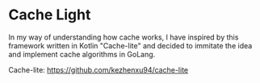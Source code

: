 # Cache Light
In my way of understanding how cache works, I have inspired by this framework written in Kotlin "Cache-lite" and decided to immitate the idea and implement cache algorithms in GoLang.

Cache-lite: https://github.com/kezhenxu94/cache-lite